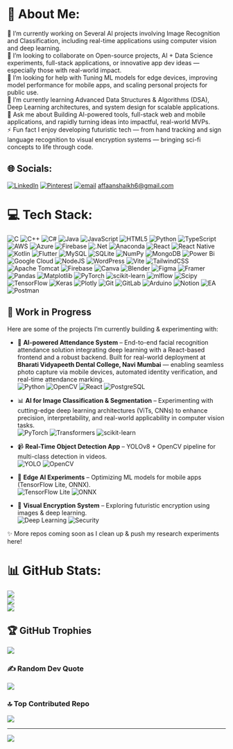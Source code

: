 # 💫 About Me:
🔭 I’m currently working on Several AI projects involving Image Recognition and Classification, including real-time applications using computer vision and deep learning.<br>👯 I’m looking to collaborate on Open-source projects, AI + Data Science experiments, full-stack applications, or innovative app dev ideas — especially those with real-world impact.<br>🤝 I’m looking for help with Tuning ML models for edge devices, improving model performance for mobile apps, and scaling personal projects for public use. <br>🌱 I’m currently learning Advanced Data Structures & Algorithms (DSA), Deep Learning architectures, and system design for scalable applications.<br>💬 Ask me about Building AI-powered tools, full-stack web and mobile applications, and rapidly turning ideas into impactful, real-world MVPs.<br>⚡ Fun fact I enjoy developing futuristic tech — from hand tracking and sign language recognition to visual encryption systems — bringing sci-fi concepts to life through code.


## 🌐 Socials:
[![LinkedIn](https://img.shields.io/badge/LinkedIn-%230077B5.svg?logo=linkedin&logoColor=white)](https://www.linkedin.com/in/affaan-shaikh-as1007) [![Pinterest](https://img.shields.io/badge/Pinterest-%23E60023.svg?logo=Pinterest&logoColor=white)](https://in.pinterest.com/melonpan1007) [![email](https://img.shields.io/badge/Email-D14836?logo=gmail&logoColor=white)](mailto:affaanshaikh6@gmail.com) affaanshaikh6@gmail.com

# 💻 Tech Stack:
![C](https://img.shields.io/badge/c-%2300599C.svg?style=flat&logo=c&logoColor=white) ![C++](https://img.shields.io/badge/c++-%2300599C.svg?style=flat&logo=c%2B%2B&logoColor=white) ![C#](https://img.shields.io/badge/c%23-%23239120.svg?style=flat&logo=csharp&logoColor=white) ![Java](https://img.shields.io/badge/java-%23ED8B00.svg?style=flat&logo=openjdk&logoColor=white) ![JavaScript](https://img.shields.io/badge/javascript-%23323330.svg?style=flat&logo=javascript&logoColor=%23F7DF1E) ![HTML5](https://img.shields.io/badge/html5-%23E34F26.svg?style=flat&logo=html5&logoColor=white) ![Python](https://img.shields.io/badge/python-3670A0?style=flat&logo=python&logoColor=ffdd54) ![TypeScript](https://img.shields.io/badge/typescript-%23007ACC.svg?style=flat&logo=typescript&logoColor=white) ![AWS](https://img.shields.io/badge/AWS-%23FF9900.svg?style=flat&logo=amazon-aws&logoColor=white) ![Azure](https://img.shields.io/badge/azure-%230072C6.svg?style=flat&logo=microsoftazure&logoColor=white) ![Firebase](https://img.shields.io/badge/firebase-%23039BE5.svg?style=flat&logo=firebase) ![.Net](https://img.shields.io/badge/.NET-5C2D91?style=flat&logo=.net&logoColor=white) ![Anaconda](https://img.shields.io/badge/Anaconda-%2344A833.svg?style=flat&logo=anaconda&logoColor=white) ![React](https://img.shields.io/badge/react-%2320232a.svg?style=flat&logo=react&logoColor=%2361DAFB) ![React Native](https://img.shields.io/badge/react_native-%2320232a.svg?style=flat&logo=react&logoColor=%2361DAFB) ![Kotlin](https://img.shields.io/badge/kotlin-%237F52FF.svg?style=flat&logo=kotlin&logoColor=white) ![Flutter](https://img.shields.io/badge/Flutter-%2302569B.svg?style=flat&logo=Flutter&logoColor=white) ![MySQL](https://img.shields.io/badge/mysql-4479A1.svg?style=flat&logo=mysql&logoColor=white) ![SQLite](https://img.shields.io/badge/sqlite-%2307405e.svg?style=flat&logo=sqlite&logoColor=white) ![NumPy](https://img.shields.io/badge/numpy-%23013243.svg?style=flat&logo=numpy&logoColor=white) ![MongoDB](https://img.shields.io/badge/MongoDB-%234ea94b.svg?style=flat&logo=mongodb&logoColor=white) ![Power Bi](https://img.shields.io/badge/power_bi-F2C811?style=flat&logo=powerbi&logoColor=black) ![Google Cloud](https://img.shields.io/badge/GoogleCloud-%234285F4.svg?style=flat&logo=google-cloud&logoColor=white) ![NodeJS](https://img.shields.io/badge/node.js-6DA55F?style=flat&logo=node.js&logoColor=white) ![WordPress](https://img.shields.io/badge/WordPress-%23117AC9.svg?style=flat&logo=WordPress&logoColor=white) ![Vite](https://img.shields.io/badge/vite-%23646CFF.svg?style=flat&logo=vite&logoColor=white) ![TailwindCSS](https://img.shields.io/badge/tailwindcss-%2338B2AC.svg?style=flat&logo=tailwind-css&logoColor=white) ![Apache Tomcat](https://img.shields.io/badge/apache%20tomcat-%23F8DC75.svg?style=flat&logo=apache-tomcat&logoColor=black) ![Firebase](https://img.shields.io/badge/firebase-a08021?style=flat&logo=firebase&logoColor=ffcd34) ![Canva](https://img.shields.io/badge/Canva-%2300C4CC.svg?style=flat&logo=Canva&logoColor=white) ![Blender](https://img.shields.io/badge/blender-%23F5792A.svg?style=flat&logo=blender&logoColor=white) ![Figma](https://img.shields.io/badge/figma-%23F24E1E.svg?style=flat&logo=figma&logoColor=white) ![Framer](https://img.shields.io/badge/Framer-black?style=flat&logo=framer&logoColor=blue) ![Pandas](https://img.shields.io/badge/pandas-%23150458.svg?style=flat&logo=pandas&logoColor=white) ![Matplotlib](https://img.shields.io/badge/Matplotlib-%23ffffff.svg?style=flat&logo=Matplotlib&logoColor=black) ![PyTorch](https://img.shields.io/badge/PyTorch-%23EE4C2C.svg?style=flat&logo=PyTorch&logoColor=white) ![scikit-learn](https://img.shields.io/badge/scikit--learn-%23F7931E.svg?style=flat&logo=scikit-learn&logoColor=white) ![mlflow](https://img.shields.io/badge/mlflow-%23d9ead3.svg?style=flat&logo=numpy&logoColor=blue) ![Scipy](https://img.shields.io/badge/SciPy-%230C55A5.svg?style=flat&logo=scipy&logoColor=%white) ![TensorFlow](https://img.shields.io/badge/TensorFlow-%23FF6F00.svg?style=flat&logo=TensorFlow&logoColor=white) ![Keras](https://img.shields.io/badge/Keras-%23D00000.svg?style=flat&logo=Keras&logoColor=white) ![Plotly](https://img.shields.io/badge/Plotly-%233F4F75.svg?style=flat&logo=plotly&logoColor=white) ![Git](https://img.shields.io/badge/git-%23F05033.svg?style=flat&logo=git&logoColor=white) ![GitLab](https://img.shields.io/badge/gitlab-%23181717.svg?style=flat&logo=gitlab&logoColor=white) ![Arduino](https://img.shields.io/badge/-Arduino-00979D?style=flat&logo=Arduino&logoColor=white) ![Notion](https://img.shields.io/badge/Notion-%23000000.svg?style=flat&logo=notion&logoColor=white) ![EA](https://img.shields.io/badge/ea-%23000000.svg?style=flat&logo=ea&logoColor=white) ![Postman](https://img.shields.io/badge/Postman-FF6C37?style=flat&logo=postman&logoColor=white)

## 🚧 Work in Progress
Here are some of the projects I’m currently building & experimenting with:

- 🤖 **AI-powered Attendance System** – End-to-end facial recognition attendance solution integrating deep learning with a React-based frontend and a robust backend. Built for real-world deployment at **Bharati Vidyapeeth Dental College, Navi Mumbai** — enabling seamless photo capture via mobile devices, automated identity verification, and real-time attendance marking.  
  ![Python](https://img.shields.io/badge/python-3670A0?style=flat&logo=python&logoColor=ffdd54) 
  ![OpenCV](https://img.shields.io/badge/opencv-%23white.svg?style=flat&logo=opencv&logoColor=black) 
  ![React](https://img.shields.io/badge/react-%2320232a.svg?style=flat&logo=react&logoColor=%2361DAFB) 
  ![PostgreSQL](https://img.shields.io/badge/postgresql-%23316192.svg?style=flat&logo=postgresql&logoColor=white)

- 📊 **AI for Image Classification & Segmentation** – Experimenting with cutting-edge deep learning architectures (ViTs, CNNs) to enhance precision, interpretability, and real-world applicability in computer vision tasks.  
  ![PyTorch](https://img.shields.io/badge/pytorch-%23EE4C2C.svg?style=flat&logo=PyTorch&logoColor=white) 
  ![Transformers](https://img.shields.io/badge/transformers-%23FFB000.svg?style=flat&logo=huggingface&logoColor=black) 
  ![scikit-learn](https://img.shields.io/badge/scikit--learn-%23F7931E.svg?style=flat&logo=scikit-learn&logoColor=white)

- 📹 **Real-Time Object Detection App** – YOLOv8 + OpenCV pipeline for multi-class detection in videos.  
  ![YOLO](https://img.shields.io/badge/YOLOv8-00FFFF?style=flat&logo=yolo&logoColor=black) 
  ![OpenCV](https://img.shields.io/badge/opencv-%23white.svg?style=flat&logo=opencv&logoColor=black)

- 📱 **Edge AI Experiments** – Optimizing ML models for mobile apps (TensorFlow Lite, ONNX).  
  ![TensorFlow Lite](https://img.shields.io/badge/TensorFlow_Lite-FF6F00?style=flat&logo=tensorflow&logoColor=white) 
  ![ONNX](https://img.shields.io/badge/onnx-%230077B5.svg?style=flat&logo=onnx&logoColor=white)

- 🔐 **Visual Encryption System** – Exploring futuristic encryption using images & deep learning.  
  ![Deep Learning](https://img.shields.io/badge/DeepLearning-%230A0A0A.svg?style=flat&logo=pytorch&logoColor=white) 
  ![Security](https://img.shields.io/badge/Security-FF0000?style=flat&logo=databricks&logoColor=white)

✨ More repos coming soon as I clean up & push my research experiments here!


# 📊 GitHub Stats:
![](https://github-readme-stats.vercel.app/api?username=melonpan1007&theme=nightowl&hide_border=false&include_all_commits=true&count_private=true)<br/>
![](https://nirzak-streak-stats.vercel.app/?user=melonpan1007&theme=nightowl&hide_border=false)<br/>
![](https://github-readme-stats.vercel.app/api/top-langs/?username=melonpan1007&theme=nightowl&hide_border=false&include_all_commits=true&count_private=true&layout=compact)

## 🏆 GitHub Trophies
![](https://github-profile-trophy.vercel.app/?username=melonpan1007&theme=tokyonight&no-frame=false&no-bg=false&margin-w=4)

### ✍️ Random Dev Quote
![](https://quotes-github-readme.vercel.app/api?type=horizontal&theme=radical)

### 🔝 Top Contributed Repo
![](https://github-contributor-stats.vercel.app/api?username=melonpan1007&limit=5&theme=dark&combine_all_yearly_contributions=true)

---
[![](https://visitcount.itsvg.in/api?id=melonpan1007&icon=4&color=0)](https://visitcount.itsvg.in)

<!-- Proudly created with GPRM ( https://gprm.itsvg.in ) -->
